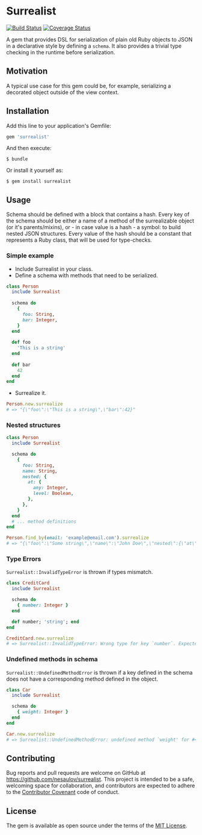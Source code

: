 # Surrealist
[![Build Status](https://travis-ci.com/nesaulov/surrealist.svg?token=UM7SJoXQ7Y56NHBpib7v&branch=master)](https://travis-ci.com/nesaulov/surrealist)
[![Coverage Status](https://coveralls.io/repos/github/nesaulov/surrealist/badge.svg?branch=master)](https://coveralls.io/github/nesaulov/surrealist?branch=master)

A gem that provides DSL for serialization of plain old Ruby objects to JSON in a declarative style
by defining a `schema`. It also provides a trivial type checking in the runtime before serialization.  

## Motivation
A typical use case for this gem could be, for example, serializing a decorated object outside of the view context.
 
## Installation

Add this line to your application's Gemfile:

``` ruby
gem 'surrealist'
```

And then execute:

    $ bundle

Or install it yourself as:

    $ gem install surrealist


## Usage
Schema should be defined with a block that contains a hash. Every key of the schema should be
either a name of a method of the surrealizable object (or it's parents/mixins),
or - in case value is a hash - a symbol: to build nested JSON structures.
Every value of the hash should be a constant that represents a Ruby class,
that will be used for type-checks.

### Simple example
* Include Surrealist in your class.
* Define a schema with methods that need to be serialized.
``` ruby
class Person
  include Surrealist
  
  schema do
    {
      foo: String,
      bar: Integer,
    } 
  end
  
  def foo
    'This is a string'
  end
  
  def bar
    42
  end
end
```
* Surrealize it.
``` ruby
Person.new.surrealize
# => "{\"foo\":\"This is a string\",\"bar\":42}"
```

### Nested structures
``` ruby
class Person
  include Surrealist

  schema do
    {
      foo: String,
      name: String,
      nested: {
        at: {
          any: Integer,
          level: Boolean,
        },
      },
    }
  end
  # ... method definitions
end

Person.find_by(email: 'example@email.com').surrealize
# => "{\"foo\":\"Some string\",\"name\":\"John Doe\",\"nested\":{\"at\":{\"any\":42,\"level\":true}}}"
```

### Type Errors
`Surrealist::InvalidTypeError` is thrown if types mismatch.

``` ruby
class CreditCard
  include Surrealist

  schema do
    { number: Integer }
  end

  def number; 'string'; end
end

CreditCard.new.surrealize
# => Surrealist::InvalidTypeError: Wrong type for key `number`. Expected Integer, got String.
```

### Undefined methods in schema
`Surrealist::UndefinedMethodError` is thrown if a key defined in the schema does not have
a corresponding method defined in the object.
``` ruby
class Car
  include Surrealist

  schema do
    { weight: Integer }
  end
end

Car.new.surrealize
# => Surrealist::UndefinedMethodError: undefined method `weight' for #<Car:0x007f9bc1dc7fa8>. You have probably defined a key in the schema that doesn't have a corresponding method.
```

## Contributing

Bug reports and pull requests are welcome on GitHub at https://github.com/nesaulov/surrealist.
This project is intended to be a safe, welcoming space for collaboration, and contributors are expected
to adhere to the [Contributor Covenant](http://contributor-covenant.org) code of conduct.

## License

The gem is available as open source under the terms of the [MIT License](http://opensource.org/licenses/MIT).
